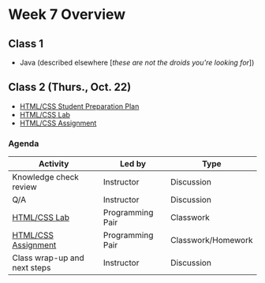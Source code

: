 # Week 7 Overview
## Class 1
- Java (described elsewhere [_these are not the droids you're looking for_])

## Class 2 (Thurs., Oct. 22)
- [HTML/CSS Student Preparation Plan](html-css-prep-plan.md)
- [HTML/CSS Lab](html-css-lab.md)
- [HTML/CSS Assignment](html-css-assignment.md)

### Agenda
| Activity | Led by | Type|
| ------------- | ------------- | ------------- |
| Knowledge check review | Instructor | Discussion |
| Q/A | Instructor | Discussion |
| [HTML/CSS Lab](html-css-lab.md) | Programming Pair | Classwork |
| [HTML/CSS Assignment](html-css-assignment.md) | Programming Pair | Classwork/Homework |
| Class wrap-up and next steps | Instructor | Discussion |

